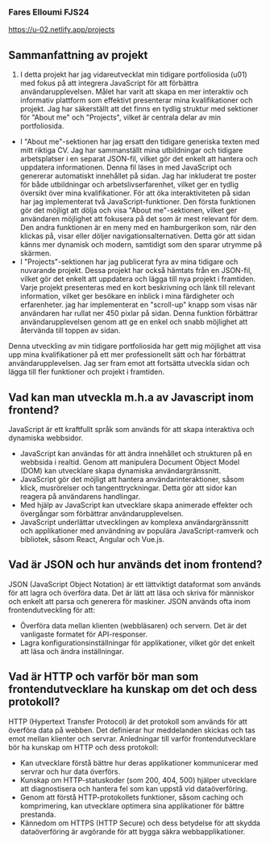 
### Fares Elloumi  FJS24
https://u-02.netlify.app/projects
## Sammanfattning av projekt
1. I detta projekt har jag vidareutvecklat min tidigare portfoliosida (u01) med fokus på att  integrera JavaScript för att förbättra användarupplevelsen. Målet har varit att skapa en mer interaktiv och informativ plattform som effektivt presenterar mina kvalifikationer och projekt. Jag har säkerställt att det finns en tydlig struktur med sektioner för "About me" och "Projects", vilket är centrala delar av min portfoliosida.
* I "About me"-sektionen har jag ersatt den tidigare generiska texten med mitt riktiga CV. Jag har sammanställt mina utbildningar och tidigare arbetsplatser i en separat JSON-fil, vilket gör det enkelt att hantera och uppdatera informationen. Denna fil läses in med JavaScript och genererar automatiskt innehållet på sidan. Jag har inkluderat tre poster för både utbildningar och arbetslivserfarenhet, vilket ger en tydlig översikt över mina kvalifikationer.
För att öka interaktiviteten på sidan har jag implementerat två JavaScript-funktioner. Den första funktionen gör det möjligt att dölja och visa "About me"-sektionen, vilket ger användaren möjlighet att fokusera på det som är mest relevant för dem. Den andra funktionen är en meny med en hamburgerikon som, när den klickas på, visar eller döljer navigationsalternativen. Detta gör att sidan känns mer dynamisk och modern, samtidigt som den sparar utrymme på skärmen.
* I "Projects"-sektionen har jag publicerat fyra av mina tidigare och nuvarande projekt. Dessa projekt har också hämtats från en JSON-fil, vilket gör det enkelt att uppdatera och lägga till nya projekt i framtiden. Varje projekt presenteras med en kort beskrivning och länk till relevant information, vilket ger besökare en inblick i mina färdigheter och erfarenheter.
jag har implementerat en "scroll-up" knapp som visas när användaren har rullat ner 450 pixlar på sidan. Denna funktion förbättrar användarupplevelsen genom att ge en enkel och snabb möjlighet att återvända till toppen av sidan.

Denna utveckling av min tidigare portfoliosida har gett mig möjlighet att visa upp mina kvalifikationer på ett mer professionellt sätt och har förbättrat användarupplevelsen. Jag ser fram emot att fortsätta utveckla sidan och lägga till fler funktioner och projekt i framtiden.

## Vad kan man utveckla m.h.a av Javascript inom frontend?
JavaScript är ett kraftfullt språk som används för att skapa interaktiva och dynamiska webbsidor.

* JavaScript kan användas för att ändra innehållet och strukturen på en webbsida i realtid. Genom att manipulera Document Object Model (DOM) kan utvecklare skapa dynamiska användargränssnitt.
* JavaScript gör det möjligt att hantera användarinteraktioner, såsom klick, musrörelser och tangenttryckningar. Detta gör att sidor kan reagera på användarens handlingar.
* Med hjälp av JavaScript kan utvecklare skapa animerade effekter och övergångar som förbättrar användarupplevelsen.
* JavaScript underlättar utvecklingen av komplexa användargränssnitt och applikationer med användning av populära JavaScript-ramverk och bibliotek, såsom React, Angular och Vue.js. 

## Vad är JSON och hur används det inom frontend?
JSON (JavaScript Object Notation) är ett lättviktigt dataformat som används för att lagra och överföra data. Det är lätt att läsa och skriva för människor och enkelt att parsa och generera för maskiner. JSON används ofta inom frontendutveckling för att:
* Överföra data mellan klienten (webbläsaren) och servern. Det är det vanligaste formatet för API-responser.
* Lagra konfigurationsinställningar för applikationer, vilket gör det enkelt att läsa och ändra inställningar.

## Vad är HTTP och varför bör man som frontendutvecklare ha kunskap om det och dess protokoll?
HTTP (Hypertext Transfer Protocol) är det protokoll som används för att överföra data på webben. Det definierar hur meddelanden skickas och tas emot mellan klienter och servrar. 
Anledningar till varför frontendutvecklare bör ha kunskap om HTTP och dess protokoll:
* Kan utvecklare förstå bättre hur deras applikationer kommunicerar med servrar och hur data överförs.
* Kunskap om HTTP-statuskoder (som 200, 404, 500) hjälper utvecklare att diagnostisera och hantera fel som kan uppstå vid dataöverföring.
* Genom att förstå HTTP-protokollets funktioner, såsom caching och komprimering, kan utvecklare optimera sina applikationer för bättre prestanda.
* Kännedom om HTTPS (HTTP Secure) och dess betydelse för att skydda dataöverföring är avgörande för att bygga säkra webbapplikationer.

